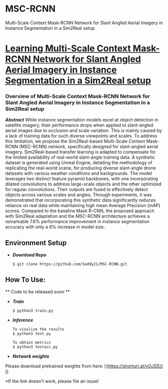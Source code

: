 # MSC-RCNN
Multi-Scale Context Mask-RCNN Network for Slant Angled Aerial Imagery in Instance Segmentation in a Sim2Real setup
# [Learning Multi-Scale Context Mask-RCNN Network for Slant Angled Aerial Imagery in Instance Segmentation in a Sim2Real setup](https://arxiv.org/pdf/)




### Overview of Multi-Scale Context Mask-RCNN Network for Slant Angled Aerial Imagery in Instance Segmentation in a Sim2Real setup

***Abstract***
While instance segmentation models excel at object detection in satellite imagery, their performance drops when applied to slant-angled aerial images due to occlusion and scale variation. This is mainly caused by a lack of training data for such diverse viewpoints and scales. To address this limitation, we propose the Sim2Real-based Multi-Scale Context Mask-RCNN (MSC-RCNN) network, specifically designed for slant-angled aerial imagery. Sim2Real-based transfer learning is adapted to compensate for the limited availability of real-world slant-angle training data. A synthetic dataset is generated using Unreal Engine, detailing the methodology of replicating the real-world scene, for producing diverse slant-angle drone datasets with various weather conditions and backgrounds. The model leverages two distinct feature pyramid backbones, with one incorporating dilated convolutions to address large-scale objects and the other optimized for regular convolutions. Their outputs are fused to effectively detect objects across various scales and angles. Through experiments, it was demonstrated that incorporating this synthetic data significantly reduces reliance on real data while maintaining high mean Average Precision (mAP) scores. Compared to the baseline Mask R-CNN, the proposed approach with Sim2Real adaptation and the MSC-RCNN architecture achieves a remarkable 7.6\% performance improvement in instance segmentation accuracy with only a 6\% increase in model size.

## Environment Setup

 - ***Download Repo***   
   ````shell
   $ git clone https://github.com/Saddy21/MSC-RCNN.git
   ````
   
   
 
   

   
   
## How To Use: 
** Code to be released soon **

-  ***Train***
   ````
   $ python3 train.py
   ````
   
 - ***Inference***  
   ````
   To visulize the results
   $ python3 test.py

   To obtain metrics
   $ python3 testacc.py
   
   ````
   
   
   
    
   
- ***Network weights***

Please download pretrained weights from here: [{https://shorturl.at/vGJS5}]()

*If the link doesn't work, please file an issue!
